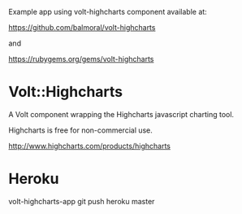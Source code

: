 Example app using volt-highcharts component available at:
 
https://github.com/balmoral/volt-highcharts
 
and
 
https://rubygems.org/gems/volt-highcharts

# Volt::Highcharts

A Volt component wrapping the Highcharts javascript charting tool.

Highcharts is free for non-commercial use.

http://www.highcharts.com/products/highcharts

# Heroku

volt-highcharts-app
git push heroku master